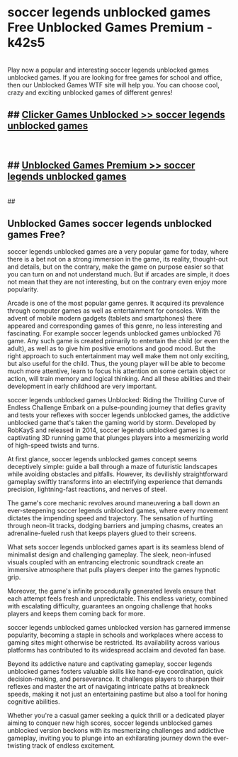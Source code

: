 # soccer legends unblocked games  Free Unblocked Games Premium - k42s5 <br>
<br>
Play now a popular and interesting soccer legends unblocked games unblocked games. If you are looking for free games for school and office, then our Unblocked Games WTF site will help you. You can choose cool, crazy and exciting unblocked games of different genres!


## ##  [Clicker Games Unblocked >> soccer legends unblocked games](http://freeplayer.one?title=soccer_legends_unblocked_games&ref=UGames)
  <br>

##  ## [Unblocked Games Premium >> soccer legends unblocked games](http://freeplayer.one?title=soccer_legends_unblocked_games&ref=UGames)
  <br>
  ##



## Unblocked Games soccer legends unblocked games Free?

soccer legends unblocked games are a very popular game for today, where there is a bet not on a strong immersion in the game, its reality, thought-out and details, but on the contrary, make the game on purpose easier so that you can turn on and not understand much. But if arcades are simple, it does not mean that they are not interesting, but on the contrary even enjoy more popularity.

Arcade is one of the most popular game genres. It acquired its prevalence through computer games as well as entertainment for consoles. With the advent of mobile modern gadgets (tablets and smartphones) there appeared and corresponding games of this genre, no less interesting and fascinating. For example soccer legends unblocked games unblocked 76 game. Any such game is created primarily to entertain the child (or even the adult), as well as to give him positive emotions and good mood. But the right approach to such entertainment may well make them not only exciting, but also useful for the child. Thus, the young player will be able to become much more attentive, learn to focus his attention on some certain object or action, will train memory and logical thinking. And all these abilities and their development in early childhood are very important.

soccer legends unblocked games Unblocked: Riding the Thrilling Curve of Endless Challenge
Embark on a pulse-pounding journey that defies gravity and tests your reflexes with soccer legends unblocked games, the addictive unblocked game that's taken the gaming world by storm. Developed by RobKayS and released in 2014, soccer legends unblocked games is a captivating 3D running game that plunges players into a mesmerizing world of high-speed twists and turns.

At first glance, soccer legends unblocked games concept seems deceptively simple: guide a ball through a maze of futuristic landscapes while avoiding obstacles and pitfalls. However, its devilishly straightforward gameplay swiftly transforms into an electrifying experience that demands precision, lightning-fast reactions, and nerves of steel.

The game's core mechanic revolves around maneuvering a ball down an ever-steepening soccer legends unblocked games, where every movement dictates the impending speed and trajectory. The sensation of hurtling through neon-lit tracks, dodging barriers and jumping chasms, creates an adrenaline-fueled rush that keeps players glued to their screens.

What sets soccer legends unblocked games apart is its seamless blend of minimalist design and challenging gameplay. The sleek, neon-infused visuals coupled with an entrancing electronic soundtrack create an immersive atmosphere that pulls players deeper into the games hypnotic grip.

Moreover, the game's infinite procedurally generated levels ensure that each attempt feels fresh and unpredictable. This endless variety, combined with escalating difficulty, guarantees an ongoing challenge that hooks players and keeps them coming back for more.

soccer legends unblocked games unblocked version has garnered immense popularity, becoming a staple in schools and workplaces where access to gaming sites might otherwise be restricted. Its availability across various platforms has contributed to its widespread acclaim and devoted fan base.

Beyond its addictive nature and captivating gameplay, soccer legends unblocked games fosters valuable skills like hand-eye coordination, quick decision-making, and perseverance. It challenges players to sharpen their reflexes and master the art of navigating intricate paths at breakneck speeds, making it not just an entertaining pastime but also a tool for honing cognitive abilities.

Whether you're a casual gamer seeking a quick thrill or a dedicated player aiming to conquer new high scores, soccer legends unblocked games unblocked version beckons with its mesmerizing challenges and addictive gameplay, inviting you to plunge into an exhilarating journey down the ever-twisting track of endless excitement.